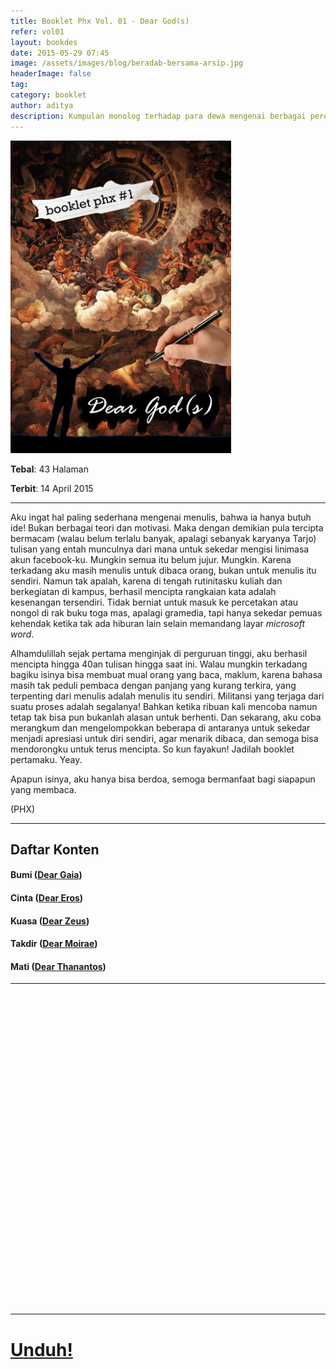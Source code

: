 ```yaml
---
title: Booklet Phx Vol. 01 - Dear God(s)
refer: vol01
layout: bookdes
date: 2015-05-29 07:45
image: /assets/images/blog/beradab-bersama-arsip.jpg
headerImage: false
tag:
category: booklet
author: aditya
description: Kumpulan monolog terhadap para dewa mengenai berbagai perenungan terhadap semesta
---
```


<img class="image" src="/assets/images/cover/booklet1.jpg" alt="__" height="500px">

__Tebal__: 43 Halaman

__Terbit__: 14 April 2015

***

Aku ingat hal paling sederhana mengenai menulis, bahwa ia hanya butuh ide! Bukan berbagai teori dan motivasi. Maka dengan demikian pula tercipta bermacam (walau belum terlalu banyak, apalagi sebanyak karyanya Tarjo) tulisan yang entah munculnya dari mana untuk sekedar mengisi linimasa akun facebook-ku. Mungkin semua itu belum jujur. Mungkin. Karena terkadang aku masih menulis untuk dibaca orang, bukan untuk menulis itu sendiri. Namun tak apalah, karena di tengah rutinitasku kuliah dan berkegiatan di kampus, berhasil mencipta rangkaian kata adalah kesenangan tersendiri. Tidak berniat untuk masuk ke percetakan atau nongol di rak buku toga mas, apalagi gramedia, tapi hanya sekedar pemuas kehendak ketika tak ada hiburan lain selain memandang layar _microsoft word_.

Alhamdulillah sejak pertama menginjak di perguruan tinggi, aku berhasil mencipta hingga 40an tulisan hingga saat ini. Walau mungkin terkadang bagiku isinya bisa membuat mual orang yang baca, maklum, karena bahasa masih tak peduli pembaca dengan panjang yang kurang terkira, yang terpenting dari menulis adalah menulis itu sendiri. Militansi yang terjaga dari suatu proses adalah segalanya! Bahkan ketika ribuan kali mencoba namun tetap tak bisa pun bukanlah alasan untuk berhenti. Dan sekarang, aku coba merangkum dan mengelompokkan beberapa di antaranya untuk sekedar menjadi apresiasi untuk diri sendiri, agar menarik dibaca, dan semoga bisa mendorongku untuk terus mencipta. So kun fayakun! Jadilah booklet pertamaku. Yeay.

Apapun isinya, aku hanya bisa berdoa, semoga bermanfaat bagi siapapun yang membaca.

(PHX)

***

## Daftar Konten

#### Bumi ([Dear Gaia][1])

#### Cinta ([Dear Eros][2])

#### Kuasa ([Dear Zeus][3])

#### Takdir ([Dear Moirae][4])

#### Mati ([Dear Thanantos][5])

[1]: http://phoenixfin.github.io/dear-gaia
[2]: http://phoenixfin.github.io/dear-eros
[3]: http://phoenixfin.github.io/dear-zeus
[4]: http://phoenixfin.github.io/dear-moirae
[5]: http://phoenixfin.github.io/dear-thanantos

***

<div data-configid="7319434/43537310" style="width:100%; height:500px;" class="issuuembed"></div>
<script type="text/javascript" src="//e.issuu.com/embed.js" async="true"></script>

***

# [Unduh!][akses]

[akses]: https://www.dropbox.com/s/rm80k7qw9mx8690/%231%20Dear%20God%28s%29.pdf?dl=0
